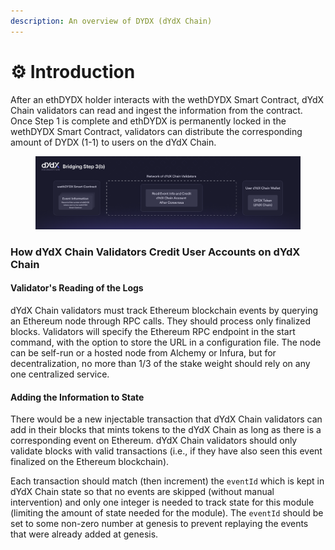 ```yaml
---
description: An overview of DYDX (dYdX Chain)
---
```


# ⚙️ Introduction

After an ethDYDX holder interacts with the wethDYDX Smart Contract, dYdX Chain validators can read and ingest the information from the contract. Once Step 1 is complete and ethDYDX is permanently locked in the wethDYDX Smart Contract, validators can distribute the corresponding amount of DYDX (1-1) to users on the dYdX Chain.&#x20;

<figure><img src="../.gitbook/assets/Bridging Step 3(b) NEW.png" alt=""><figcaption></figcaption></figure>

### How dYdX Chain Validators Credit User Accounts on dYdX Chain&#x20;

#### Validator's Reading of the Logs

dYdX Chain validators must track Ethereum blockchain events by querying an Ethereum node through RPC calls. They should process only finalized blocks. Validators will specify the Ethereum RPC endpoint in the start command, with the option to store the URL in a configuration file. The node can be self-run or a hosted node from Alchemy or Infura, but for decentralization, no more than 1/3 of the stake weight should rely on any one centralized service.

#### Adding the Information to State

There would be a new injectable transaction that dYdX Chain validators can add in their blocks that mints tokens to the dYdX Chain as long as there is a corresponding event on Ethereum. dYdX Chain validators should only validate blocks with valid transactions (i.e., if they have also seen this event finalized on the Ethereum blockchain).

Each transaction should match (then increment) the `eventId` which is kept in dYdX Chain state so that no events are skipped (without manual intervention) and only one integer is needed to track state for this module (limiting the amount of state needed for the module). The `eventId` should be set to some non-zero number at genesis to prevent replaying the events that were already added at genesis.

